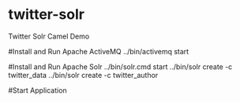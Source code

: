 # twitter-solr
Twitter Solr Camel Demo

#Install and Run Apache ActiveMQ
../bin/activemq start

#Install and Run Apache Solr
../bin/solr.cmd start
../bin/solr create -c twitter_data
../bin/solr create -c twitter_author

#Start Application
